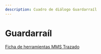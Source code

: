 ```yaml
---
description: Cuadro de diálogo Guardarraíl
---
```


# Guardarraíl

[Ficha de herramientas MMS Trazado](./)

